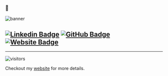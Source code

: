 ###  👋


![banner](https://manojadhikary.com.np/resource/intro-1.png)


[![Linkedin Badge](https://img.shields.io/badge/-manojadhikari-blue?style=flat-square&logo=Linkedin&logoColor=white&link=https://www.linkedin.com/in/manoj-adk/)](https://www.linkedin.com/in/manoj-adk/)
[![GitHub Badge](https://img.shields.io/badge/-@jonamadk-%23181717?style=flat-square&logo=github)](https://github.com/jonamadk)
[![Website Badge](https://img.shields.io/website?color=0ab9e6&style=flat-square&up_message=manojadhikary.com.np&url=http%3A%2F%2Fadarshaacharya.com.np%2F)](http://manojadhikary.com.np)
---

---

![visitors](https://visitor-badge.laobi.icu/badge?page_id=jonamadk.jonamadk&title=Profile%20views) 

Checkout my [website](http://manojadhikary.com.np) for more details. 

